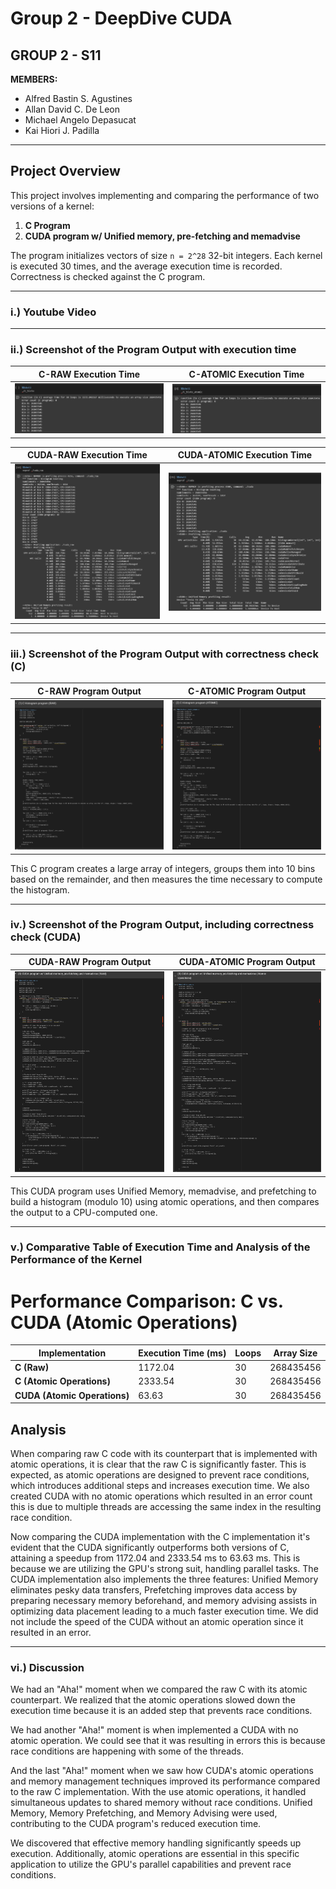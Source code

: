 # **Group 2 - DeepDive CUDA**
## **GROUP 2 - S11**

**MEMBERS:**

- Alfred Bastin S. Agustines
- Allan David C. De Leon
- Michael Angelo Depasucat
- Kai Hiori J. Padilla

---

## **Project Overview**
This project involves implementing and comparing the performance of two versions of a kernel:
1. **C Program**
2. **CUDA program w/ Unified memory, pre-fetching and memadvise**

The program initializes vectors of size `n = 2^28` 32-bit integers. Each kernel is executed 30 times, and the average execution time is recorded. Correctness is checked against the C program.

---
### **i.) Youtube Video**

---
### **ii.) Screenshot of the Program Output with execution time**

|    C-RAW Execution Time    |  C-ATOMIC Execution Time   |
| -------------------------- | -------------------------- |
| ![image alt](https://github.com/MichaelGelo/GRP2_DeepDive__CUDA/blob/96cb9686abe20d2501d79664baa5631bc0ffdc98/exec_times/c_raw_time.png) | ![image alt](https://github.com/MichaelGelo/GRP2_DeepDive__CUDA/blob/c0b72b88b28a034498f14ac7a904cb5d7c3d5ee4/exec_times/c_atomic_time.png) |

|  CUDA-RAW Execution Time   | CUDA-ATOMIC Execution Time |
| -------------------------- | -------------------------- |
| ![image alt](https://github.com/MichaelGelo/GRP2_DeepDive__CUDA/blob/c0b72b88b28a034498f14ac7a904cb5d7c3d5ee4/exec_times/cuda_raw_time.png) | ![image alt](https://github.com/MichaelGelo/GRP2_DeepDive__CUDA/blob/c0b72b88b28a034498f14ac7a904cb5d7c3d5ee4/exec_times/cuda_atomic_time.png) |

---
### **iii.) Screenshot of the Program Output with correctness check (C)**

|    C-RAW Program Output    |  C-ATOMIC Program Output   |
| -------------------------- | -------------------------- |
| ![image alt](https://github.com/MichaelGelo/GRP2_DeepDive__CUDA/blob/109fe2955a4c98ece53e9150452256d4b46cd74a/exec_times/c_raw_code.png) | ![image alt](https://github.com/MichaelGelo/GRP2_DeepDive__CUDA/blob/109fe2955a4c98ece53e9150452256d4b46cd74a/exec_times/c_atomic_code.png) |

This C program creates a large array of integers, groups them into 10 bins based on the remainder, and then measures the time necessary to compute the histogram.

---
### **iv.) Screenshot of the Program Output, including correctness check (CUDA)**

|  CUDA-RAW Program Output   | CUDA-ATOMIC Program Output |
| -------------------------- | -------------------------- |
| ![image alt](https://github.com/MichaelGelo/GRP2_DeepDive__CUDA/blob/109fe2955a4c98ece53e9150452256d4b46cd74a/exec_times/cuda_raw_code.png) | ![image alt](https://github.com/MichaelGelo/GRP2_DeepDive__CUDA/blob/109fe2955a4c98ece53e9150452256d4b46cd74a/exec_times/cuda_atomic_code.png) |

This CUDA program uses Unified Memory, memadvise, and prefetching to build a histogram (modulo 10) using atomic operations, and then compares the output to a CPU-computed one.

---
### **v.) Comparative Table of Execution Time and Analysis of the Performance of the Kernel**

# Performance Comparison: C vs. CUDA (Atomic Operations)

| Implementation | Execution Time (ms) | Loops | Array Size |
|---------------|--------------------|-------|------------|
| **C (Raw)**   | 1172.04            | 30    | 268435456  |
| **C (Atomic Operations)**   | 2333.54            | 30    | 268435456  |
| **CUDA (Atomic Operations)** | 63.63 | 30    | 268435456  |

## Analysis

When comparing raw C code with its counterpart that is implemented with atomic operations, it is clear that the raw C is significantly faster. This is expected, as atomic operations are designed to prevent race conditions, which introduces additional steps and increases execution time. We also created CUDA with no atomic operations which resulted in an error count this is due to multiple threads are accessing the same index in the resulting race condition.

Now comparing the CUDA implementation with the C implementation it's evident that the CUDA significantly outperforms both versions of C, attaining a speedup from 1172.04 and 2333.54 ms to 63.63 ms. This is because we are utilizing the GPU's strong suit, handling parallel tasks. The CUDA implementation also implements the three features: Unified Memory eliminates pesky data transfers, Prefetching improves data access by preparing necessary memory beforehand, and memory advising assists in optimizing data placement leading to a much faster execution time. We did not include the speed of the CUDA without an atomic operation since it resulted in an error. 

---
### **vi.) Discussion**

We had an "Aha!" moment when we compared the raw C with its atomic counterpart. We realized that the atomic operations slowed down the execution time because it is an added step that prevents race conditions.

We had another "Aha!" moment is when implemented a CUDA with no atomic operation. We could see that it was resulting in errors this is because race conditions are happening with some of the threads.

And the last "Aha!" moment when we saw how CUDA's atomic operations and memory management techniques improved its performance compared to the raw C implementation. With the use atomic operations, it handled simultaneous updates to shared memory without race conditions. Unified Memory, Memory Prefetching, and Memory Advising were used, contributing to the CUDA program's reduced execution time.

We discovered that effective memory handling significantly speeds up execution. Additionally, atomic operations are essential in this specific application to utilize the GPU's parallel capabilities and prevent race conditions.


